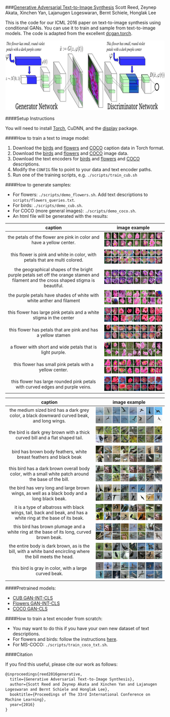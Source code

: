 ###<a href="http://arxiv.org/abs/1605.05396">Generative Adversarial Text-to-Image Synthesis</a>
Scott Reed, Zeynep Akata, Xinchen Yan, Lajanugen Logeswaran, Bernt Schiele, Honglak Lee

This is the code for our ICML 2016 paper on text-to-image synthesis using conditional GANs. You can use it to train and sample from  text-to-image models. The code is adapted from the excellent [dcgan.torch](https://github.com/soumith/dcgan.torch).

<img src="images/dcgan_network.jpg" width="900px" height="220px"/>

####Setup Instructions

You will need to install [Torch](http://torch.ch/docs/getting-started.html), CuDNN, and the [display](https://github.com/szym/display) package.

####How to train a text to image model:

1. Download the [birds](https://drive.google.com/file/d/0B0ywwgffWnLLLUc2WHYzM0Q2eWc/view?usp=sharing) and [flowers](https://drive.google.com/file/d/0B0ywwgffWnLLMl9uOU91MV80cVU/view?usp=sharing) and [COCO](https://drive.google.com/open?id=0B0ywwgffWnLLamltREhDRjlaT3M) caption data in Torch format.
2. Download the [birds](http://www.vision.caltech.edu/visipedia/CUB-200-2011.html) and [flowers](http://www.robots.ox.ac.uk/~vgg/data/flowers/102) and [COCO](http://mscoco.org/dataset/#download) image data.
3. Download the text encoders for [birds](https://drive.google.com/open?id=0B0ywwgffWnLLU0F3UHA3NzFTNEE) and [flowers](https://drive.google.com/open?id=0B0ywwgffWnLLZUt0UmQ1LU1oWlU) and [COCO](https://drive.google.com/open?id=0B0ywwgffWnLLeVNmVVV6OHBDUFE) descriptions.
4. Modify the `CONFIG` file to point to your data and text encoder paths.
5. Run one of the training scripts, e.g. `./scripts/train_cub.sh`

####How to generate samples:

* For flowers: `./scripts/demo_flowers.sh`. Add text descriptions to `scripts/flowers_queries.txt`.
* For birds: `./scripts/demo_cub.sh`.
* For COCO (more general images): `./scripts/demo_coco.sh`. 
* An html file will be generated with the results:


 caption             |  image example
:-------------------------:|:-------------------------:
the petals of the flower are pink in color and have a yellow center. |  ![](results/flowers/img_1.png)
this flower is pink and white in color, with petals that are multi colored. |  ![](results/flowers/img_2.png)
the geographical shapes of the bright purple petals set off the orange stamen and filament and the cross shaped stigma is beautiful. |  ![](results/flowers/img_3.png)
the purple petals have shades of white with white anther and filament |  ![](results/flowers/img_4.png)
this flower has large pink petals and a white stigma in the center |  ![](results/flowers/img_5.png)
this flower has petals that are pink and has a yellow stamen |  ![](results/flowers/img_6.png)
a flower with short and wide petals that is light purple. |  ![](results/flowers/img_7.png)
this flower has small pink petals with a yellow center. |  ![](results/flowers/img_8.png)
this flower has large rounded pink petals with curved edges and purple veins. |  ![](results/flowers/img_9.png)

 caption             |  image example
:-------------------------:|:-------------------------:
the medium sized bird has a dark grey color, a black downward curved beak, and long wings. |  ![](results/cub/img_1.png)
the bird is dark grey brown with a thick curved bill and a flat shaped tail. |  ![](results/cub/img_2.png)
bird has brown body feathers, white breast feathers and black beak |  ![](results/cub/img_3.png)
this bird has a dark brown overall body color, with a small white patch around the base of the bill. |  ![](results/cub/img_4.png)
the bird has very long and large brown wings, as well as a black body and a long black beak. |  ![](results/cub/img_5.png)
it is a type of albatross with black wings, tail, back and beak, and has a white ring at the base of its beak. |  ![](results/cub/img_6.png)
this bird has brown plumage and a white ring at the base of its long, curved brown beak. |  ![](results/cub/img_7.png)
the entire body is dark brown, as is the bill, with a white band encircling where the bill meets the head. |  ![](results/cub/img_8.png)
this bird is gray in color, with a large curved beak. |  ![](results/cub/img_9.png)


####Pretrained models:

* [CUB GAN-INT-CLS](https://drive.google.com/open?id=0B0ywwgffWnLLSW84ZXRjdXhObzQ)
* [Flowers GAN-INT-CLS](https://drive.google.com/open?id=0B0ywwgffWnLLV0U4MGwzZ2JKT3c)
* [COCO GAN-CLS](https://drive.google.com/open?id=0B0ywwgffWnLLT0JqcEFrOG1iVVk)

####How to train a text encoder from scratch:

* You may want to do this if you have your own new dataset of text descriptions.
* For flowers and birds: follow the instructions [here](https://github.com/reedscot/cvpr2016).
* For MS-COCO: `./scripts/train_coco_txt.sh`.

####Citation

If you find this useful, please cite our work as follows:

```
@inproceedings{reed2016generative,
  title={Generative Adversarial Text-to-Image Synthesis},
  author={Scott Reed and Zeynep Akata and Xinchen Yan and Lajanugen Logeswaran and Bernt Schiele and Honglak Lee},
  booktitle={Proceedings of The 33rd International Conference on Machine Learning},
  year={2016}
}
```
